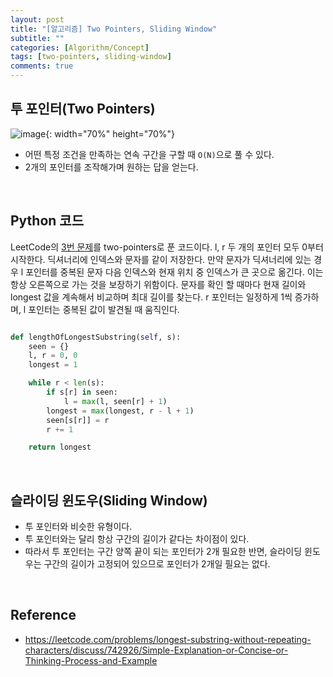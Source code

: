 ```yaml
---
layout: post
title: "[알고리즘] Two Pointers, Sliding Window"
subtitle: ""
categories: [Algorithm/Concept]
tags: [two-pointers, sliding-window]
comments: true
---
```


## 투 포인터(Two Pointers)

![image](https://user-images.githubusercontent.com/48276682/145563598-be595142-4b6d-4e9b-8702-982df10471bb.png){: width="70%" height="70%"}

- 어떤 특정 조건을 만족하는 연속 구간을 구할 때 `O(N)`으로 풀 수 있다.
- 2개의 포인터를 조작해가며 원하는 답을 얻는다.

<br>

## Python 코드

LeetCode의 [3번 문제](https://leetcode.com/problems/longest-substring-without-repeating-characters/)를 two-pointers로 푼 코드이다. l, r 두 개의 포인터 모두 0부터 시작한다. 딕셔너리에 인덱스와 문자를 같이 저장한다. 만약 문자가 딕셔너리에 있는 경우 l 포인터를 중복된 문자 다음 인덱스와 현재 위치 중 인덱스가 큰 곳으로 옮긴다. 이는 항상 오른쪽으로 가는 것을 보장하기 위함이다. 문자를 확인 할 때마다 현재 길이와 longest 값을 계속해서 비교하며 최대 길이를 찾는다. r 포인터는 일정하게 1씩 증가하며, l 포인터는 중복된 값이 발견될 때 움직인다.

```python

def lengthOfLongestSubstring(self, s):
    seen = {}
    l, r = 0, 0
    longest = 1

    while r < len(s):
        if s[r] in seen:
            l = max(l, seen[r] + 1)
        longest = max(longest, r - l + 1)
        seen[s[r]] = r
        r += 1

    return longest

```

<br>
 
## 슬라이딩 윈도우(Sliding Window)

- 투 포인터와 비슷한 유형이다.
- 투 포인터와는 달리 항상 구간의 길이가 같다는 차이점이 있다.
- 따라서 투 포인터는 구간 양쪽 끝이 되는 포인터가 2개 필요한 반면, 슬라이딩 윈도우는 구간의 길이가 고정되어 있으므로 포인터가 2개일 필요는 없다.

<br>

## Reference

- <https://leetcode.com/problems/longest-substring-without-repeating-characters/discuss/742926/Simple-Explanation-or-Concise-or-Thinking-Process-and-Example>
